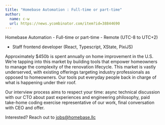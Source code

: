 ```yaml
---
title: "Homebase Automation : Full-time or part-time"
author:
  name: c-w
  url: https://news.ycombinator.com/item?id=38844690
---
```

Homebase Automation - Full-time or part-time - Remote (UTC-8 to UTC+2)

- Staff frontend developer (React, Typescript, XState, PixiJS)

Approximately $450b is spent annually on home improvement in the U.S. We’re tapping into this market by building tools that empower homeowners to manage the complexity of the renovation lifecycle. This market is vastly underserved, with existing offerings targeting industry professionals as opposed to homeowners. Our tools put everyday people back in charge of what is happening under their roof.

Our interview process aims to respect your time: async technical discussion with our CTO about past experiences and engineering philosophy, paid take-home coding exercise representative of our work, final conversation with CEO and offer.

Interested? Reach out to jobs@homebase.llc
